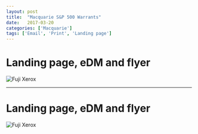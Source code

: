 ```yaml
---
layout: post
title:  "Macquarie S&P 500 Warrants"
date:   2017-03-20
categories: ['Macquarie']
tags: ['Email', 'Print', 'Landing page']
---
```


# Landing page, eDM and flyer
![Fuji Xerox](https://raw.githubusercontent.com/gbjack/gbjack.github.io/master/assets/images/m1.png)


---


# Landing page, eDM and flyer
![Fuji Xerox](https://raw.githubusercontent.com/gbjack/gbjack.github.io/master/assets/images/m2.png)
